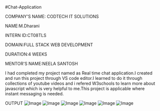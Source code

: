 #Chat-Application

COMPANY'S NAME: CODTECH IT SOLUTIONS 

NAME:M.Dharani

INTERN ID:CT08TLS

DOMAIN:FULL STACK WEB DEVELOPMENT 

DURATION:4 WEEKS

MENTOR'S NAME:NEELA SANTOSH 

I had completed my project named as Real time chat application.I created and run this project through VS code editor.I learned to do it through collections of youtube videos and i refered W3schools to learn more about javascript  which is very helpful to me.This project is applicable where instant messaging is needed.

OUTPUT
![Image](https://github.com/user-attachments/assets/0f4bd4e5-b6d1-45db-8761-bb98d89442a7)
![Image](https://github.com/user-attachments/assets/85b7f6b6-9db7-4dfc-adb5-5dd569099fdf)
![Image](https://github.com/user-attachments/assets/3e50b149-ae3c-4662-b7fe-794ad7b38fd4)
![Image](https://github.com/user-attachments/assets/ab250fc6-6150-4911-bf28-52e3b6becdb2)
![Image](https://github.com/user-attachments/assets/a37ddde0-6728-4bca-8b62-6350b8cfa2de)
![Image](https://github.com/user-attachments/assets/0a8e98f3-3776-47d5-a324-801061080c3c)

